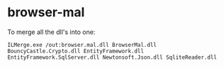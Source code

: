 # browser-mal

To merge all the dll's into one:

```
ILMerge.exe /out:browser.mal.dll BrowserMal.dll BouncyCastle.Crypto.dll EntityFramework.dll EntityFramework.SqlServer.dll Newtonsoft.Json.dll SqliteReader.dll
```